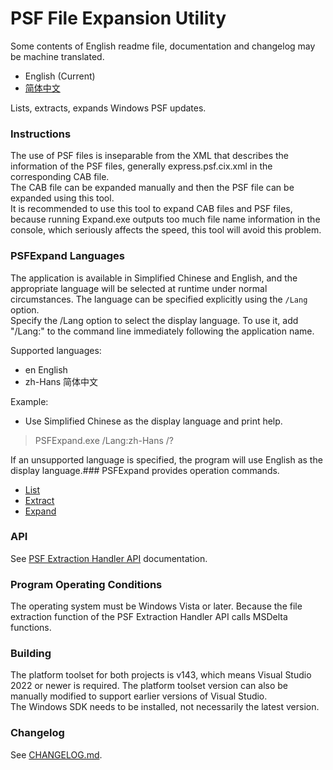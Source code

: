 # PSF File Expansion Utility
Some contents of English readme file, documentation and changelog may be machine translated.
- English (Current)
- [简体中文](README_zh-Hans.md)

Lists, extracts, expands Windows PSF updates.
### Instructions
The use of PSF files is inseparable from the XML that describes the information of the PSF files, generally express.psf.cix.xml in the corresponding CAB file.  
The CAB file can be expanded manually and then the PSF file can be expanded using this tool.  
It is recommended to use this tool to expand CAB files and PSF files, because running Expand.exe outputs too much file name information in the console, which seriously affects the speed, this tool will avoid this problem.
### PSFExpand Languages
The application is available in Simplified Chinese and English, and the appropriate language will be selected at runtime under normal circumstances. The language can be specified explicitly using the `/Lang` option.  
Specify the /Lang option to select the display language. To use it, add "/Lang:<Language>" to the command line immediately following the application name.

Supported languages:
- en English
- zh-Hans 简体中文

Example:
- Use Simplified Chinese as the display language and print help.
>PSFExpand.exe /Lang:zh-Hans /?

If an unsupported language is specified, the program will use English as the display language.### PSFExpand provides operation commands.
- [List](Documentation/List_en.md)
- [Extract](Documentation/Extract_en.md)
- [Expand](Documentation/Expand_en.md)
### API
See [PSF Extraction Handler API](Documentation/APIs_en.md) documentation.
### Program Operating Conditions
The operating system must be Windows Vista or later. Because the file extraction function of the PSF Extraction Handler API calls MSDelta functions.
### Building
The platform toolset for both projects is v143, which means Visual Studio 2022 or newer is required. The platform toolset version can also be manually modified to support earlier versions of Visual Studio.  
The Windows SDK needs to be installed, not necessarily the latest version.
### Changelog
See [CHANGELOG.md](CHANGELOG.md).
